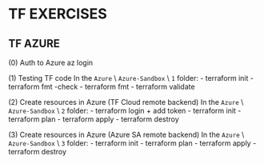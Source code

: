 # TF EXERCISES

## TF AZURE

(0) Auth to Azure
  az login

(1) Testing TF code
  In the `Azure` \ `Azure-Sandbox` \ `1` folder:
    - terraform init
    - terraform fmt -check
    - terraform fmt
    - terraform validate

(2) Create resources in Azure (TF Cloud remote backend)
  In the `Azure` \ `Azure-Sandbox` \ `2` folder:
    - terraform login + add token
    - terraform init
    - terraform plan
    - terraform apply
    - terraform destroy

(3) Create resources in Azure (Azure SA remote backend)
  In the `Azure` \ `Azure-Sandbox` \ `3` folder:
    - terraform init
    - terraform plan
    - terraform apply
    - terraform destroy
